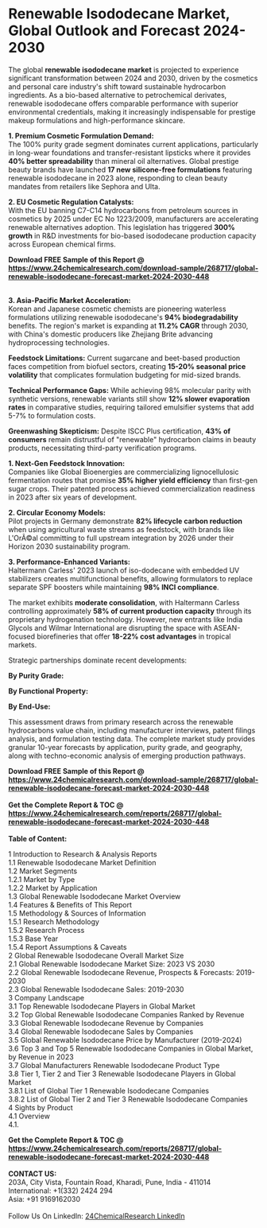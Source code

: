 <h1>Renewable Isododecane Market, Global Outlook and Forecast 2024-2030</h1><p>The global <strong>renewable isododecane market</strong> is projected to experience significant transformation between 2024 and 2030, driven by the cosmetics and personal care industry's shift toward sustainable hydrocarbon ingredients. As a bio-based alternative to petrochemical derivates, renewable isododecane offers comparable performance with superior environmental credentials, making it increasingly indispensable for prestige makeup formulations and high-performance skincare.</p><p><strong>1. Premium Cosmetic Formulation Demand:</strong><br>
The 100% purity grade segment dominates current applications, particularly in long-wear foundations and transfer-resistant lipsticks where it provides <strong>40% better spreadability</strong> than mineral oil alternatives. Global prestige beauty brands have launched <strong>17 new silicone-free formulations</strong> featuring renewable isododecane in 2023 alone, responding to clean beauty mandates from retailers like Sephora and Ulta.</p><p><strong>2. EU Cosmetic Regulation Catalysts:</strong><br>
With the EU banning C7-C14 hydrocarbons from petroleum sources in cosmetics by 2025 under EC No 1223/2009, manufacturers are accelerating renewable alternatives adoption. This legislation has triggered <strong>300% growth</strong> in R&amp;D investments for bio-based isododecane production capacity across European chemical firms.</p><div><b>Download FREE Sample of this Report @ 
            <a href="https://www.24chemicalresearch.com/download-sample/268717/global-renewable-isododecane-forecast-market-2024-2030-448">
            https://www.24chemicalresearch.com/download-sample/268717/global-renewable-isododecane-forecast-market-2024-2030-448</a></b></div><br><p><strong>3. Asia-Pacific Market Acceleration:</strong><br>
Korean and Japanese cosmetic chemists are pioneering waterless formulations utilizing renewable isododecane's <strong>94% biodegradability</strong> benefits. The region's market is expanding at <strong>11.2% CAGR</strong> through 2030, with China's domestic producers like Zhejiang Brite advancing hydroprocessing technologies.</p><p><strong>Feedstock Limitations:</strong> Current sugarcane and beet-based production faces competition from biofuel sectors, creating <strong>15-20% seasonal price volatility</strong> that complicates formulation budgeting for mid-sized brands.</p><p><strong>Technical Performance Gaps:</strong> While achieving 98% molecular parity with synthetic versions, renewable variants still show <strong>12% slower evaporation rates</strong> in comparative studies, requiring tailored emulsifier systems that add 5-7% to formulation costs.</p><p><strong>Greenwashing Skepticism:</strong> Despite ISCC Plus certification, <strong>43% of consumers</strong> remain distrustful of "renewable" hydrocarbon claims in beauty products, necessitating third-party verification programs.</p><p><strong>1. Next-Gen Feedstock Innovation:</strong><br>
Companies like Global Bioenergies are commercializing lignocellulosic fermentation routes that promise <strong>35% higher yield efficiency</strong> than first-gen sugar crops. Their patented process achieved commercialization readiness in 2023 after six years of development.</p><p><strong>2. Circular Economy Models:</strong><br>
Pilot projects in Germany demonstrate <strong>82% lifecycle carbon reduction</strong> when using agricultural waste streams as feedstock, with brands like L'OrÃ©al committing to full upstream integration by 2026 under their Horizon 2030 sustainability program.</p><p><strong>3. Performance-Enhanced Variants:</strong><br>
Haltermann Carless' 2023 launch of iso-dodecane with embedded UV stabilizers creates multifunctional benefits, allowing formulators to replace separate SPF boosters while maintaining <strong>98% INCI compliance</strong>.</p><p>The market exhibits <strong>moderate consolidation</strong>, with Haltermann Carless controlling approximately <strong>58% of current production capacity</strong> through its proprietary hydrogenation technology. However, new entrants like India Glycols and Wilmar International are disrupting the space with ASEAN-focused biorefineries that offer <strong>18-22% cost advantages</strong> in tropical markets.</p><p>Strategic partnerships dominate recent developments:</p><p><strong>By Purity Grade:</strong></p><p><strong>By Functional Property:</strong></p><p><strong>By End-Use:</strong></p><p>This assessment draws from primary research across the renewable hydrocarbons value chain, including manufacturer interviews, patent filings analysis, and formulation testing data. The complete market study provides granular 10-year forecasts by application, purity grade, and geography, along with techno-economic analysis of emerging production pathways.</p><div><b>Download FREE Sample of this Report @ 
            <a href="https://www.24chemicalresearch.com/download-sample/268717/global-renewable-isododecane-forecast-market-2024-2030-448">
            https://www.24chemicalresearch.com/download-sample/268717/global-renewable-isododecane-forecast-market-2024-2030-448</a></b></div><br><div><b>Get the Complete Report & TOC @ 
            <a href="https://www.24chemicalresearch.com/reports/268717/global-renewable-isododecane-forecast-market-2024-2030-448">
            https://www.24chemicalresearch.com/reports/268717/global-renewable-isododecane-forecast-market-2024-2030-448</a></b></div><br>
            <b>Table of Content:</b><p>1 Introduction to Research & Analysis Reports<br />
    1.1 Renewable Isododecane Market Definition<br />
    1.2 Market Segments<br />
        1.2.1 Market by Type<br />
        1.2.2 Market by Application<br />
    1.3 Global Renewable Isododecane Market Overview<br />
    1.4 Features & Benefits of This Report<br />
    1.5 Methodology & Sources of Information<br />
        1.5.1 Research Methodology<br />
        1.5.2 Research Process<br />
        1.5.3 Base Year<br />
        1.5.4 Report Assumptions & Caveats<br />
2 Global Renewable Isododecane Overall Market Size<br />
    2.1 Global Renewable Isododecane Market Size: 2023 VS 2030<br />
    2.2 Global Renewable Isododecane Revenue, Prospects & Forecasts: 2019-2030<br />
    2.3 Global Renewable Isododecane Sales: 2019-2030<br />
3 Company Landscape<br />
    3.1 Top Renewable Isododecane Players in Global Market<br />
    3.2 Top Global Renewable Isododecane Companies Ranked by Revenue<br />
    3.3 Global Renewable Isododecane Revenue by Companies<br />
    3.4 Global Renewable Isododecane Sales by Companies<br />
    3.5 Global Renewable Isododecane Price by Manufacturer (2019-2024)<br />
    3.6 Top 3 and Top 5 Renewable Isododecane Companies in Global Market, by Revenue in 2023<br />
    3.7 Global Manufacturers Renewable Isododecane Product Type<br />
    3.8 Tier 1, Tier 2 and Tier 3 Renewable Isododecane Players in Global Market<br />
        3.8.1 List of Global Tier 1 Renewable Isododecane Companies<br />
        3.8.2 List of Global Tier 2 and Tier 3 Renewable Isododecane Companies<br />
4 Sights by Product<br />
    4.1 Overview<br />
        4.1.</p><div><b>Get the Complete Report & TOC @ 
            <a href="https://www.24chemicalresearch.com/reports/268717/global-renewable-isododecane-forecast-market-2024-2030-448">
            https://www.24chemicalresearch.com/reports/268717/global-renewable-isododecane-forecast-market-2024-2030-448</a></b></div><br><b>CONTACT US:</b><br>
            203A, City Vista, Fountain Road, Kharadi, Pune, India - 411014<br>
            International: +1(332) 2424 294<br>
            Asia: +91 9169162030 <br><br>
            Follow Us On LinkedIn: <a href="https://www.linkedin.com/company/24chemicalresearch/">24ChemicalResearch LinkedIn</a>